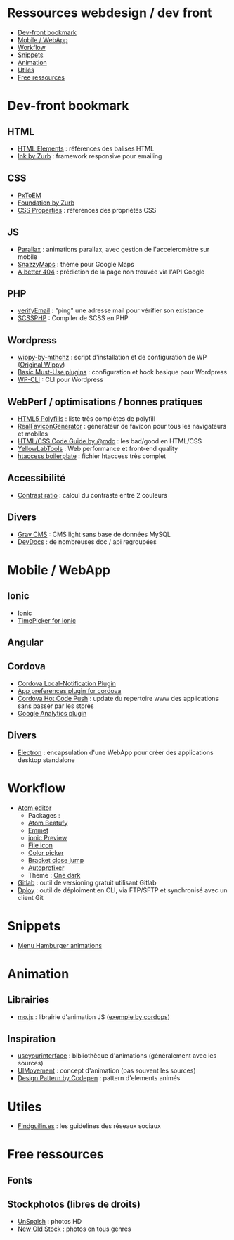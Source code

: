 # Ressources webdesign / dev front

- [Dev-front bookmark](#dev-front-bookmark)
- [Mobile / WebApp](#dev-front-bookmark)
- [Workflow](#workflow)
- [Snippets](#snippets)
- [Animation](#animation)
- [Utiles](#utiles)
- [Free ressources](#free-ressources)

# Dev-front bookmark
## HTML
- [HTML Elements](http://ref.openweb.io/CSS/) : références des balises HTML
- [Ink by Zurb](http://foundation.zurb.com/emails.html) : framework responsive pour emailing
## CSS
- [PxToEM](http://pxtoem.com/)
- [Foundation by Zurb](http://foundation.zurb.com/)
- [CSS Properties](http://ref.openweb.io/CSS/) : références des propriétés CSS
## JS
- [Parallax](https://github.com/wagerfield/parallax) : animations parallax, avec gestion de l'acceleromètre sur mobile
- [SnazzyMaps](https://snazzymaps.com/) : thème pour Google Maps
- [A better 404](https://www.smashingmagazine.com/2014/08/a-better-404-page/) : prédiction de la page non trouvée via l'API Google
## PHP
- [verifyEmail](https://github.com/hbattat/verifyEmail) : "ping" une adresse mail pour vérifier son existance
- [SCSSPHP](https://github.com/leafo/scssphp) : Compiler de SCSS en PHP
## Wordpress
- [wippy-by-mthchz](https://github.com/mthchz/wippy-by-mthchz) : script d'installation et de configuration de WP ([Original Wippy](https://bitbucket.org/maximebj/wippy-spread))
- [Basic Must-Use plugins](https://github.com/mthchz/mu-plugins) : configuration et hook basique pour Wordpress
- [WP-CLI](http://wp-cli.org/) : CLI pour Wordpress
## WebPerf / optimisations / bonnes pratiques
- [HTML5 Polyfills](https://github.com/Modernizr/Modernizr/wiki/HTML5-Cross-Browser-Polyfills) : liste très complètes de polyfill
- [RealFaviconGenerator](http://realfavicongenerator.net/) : générateur de favicon pour tous les navigateurs et mobiles
- [HTML/CSS Code Guide by @mdo](http://mdo.github.io/code-guide/) : les bad/good en HTML/CSS
- [YellowLabTools](http://yellowlab.tools/) : Web performance et front-end quality
- [htaccess boilerplate](https://github.com/h5bp/html5-boilerplate/blob/master/dist/.htaccess) : fichier htaccess très complet
## Accessibilité
- [Contrast ratio](http://leaverou.github.io/contrast-ratio/) : calcul du contraste entre 2 couleurs
## Divers
- [Grav CMS](https://github.com/getgrav/grav) : CMS light sans base de données MySQL
- [DevDocs](http://devdocs.io/) : de nombreuses doc / api regroupées

# Mobile / WebApp
## Ionic
- [Ionic](https://github.com/driftyco/ionic)
- [TimePicker for Ionic](https://github.com/rajeshwarpatlolla/ionic-timepicker)
## Angular
## Cordova
- [Cordova Local-Notification Plugin](https://github.com/katzer/cordova-plugin-local-notifications)
- [App preferences plugin for cordova](https://github.com/apla/me.apla.cordova.app-preferences)
- [Cordova Hot Code Push](https://github.com/nordnet/cordova-hot-code-push) : update du repertoire www des applications sans passer par les stores
- [Google Analytics plugin](https://github.com/cmackay/google-analytics-plugin)
## Divers
- [Electron](https://github.com/atom/electron) : encapsulation d'une WebApp pour créer des applications desktop standalone

# Workflow
- [Atom editor](https://atom.io/)
    - Packages :
    - [Atom Beatufy](https://atom.io/packages/atom-beautify)
    - [Emmet](https://atom.io/packages/emmet)
    - [ionic Preview](https://atom.io/packages/ionic-preview)
    - [File icon](https://atom.io/packages/file-icons)
    - [Color picker](https://atom.io/packages/color-picker)
    - [Bracket close jump](https://atom.io/packages/bracket-close-jump)
    - [Autoprefixer](https://atom.io/packages/autoprefixer)
    - Theme : [One dark](https://github.com/atom/one-dark-syntax)
- [Gitlab](https://gitlab.com) : outil de versioning gratuit utilisant Gitlab
- [Dploy](https://leanmeanfightingmachine.github.io/dploy/) : outil de déploiment en CLI, via FTP/SFTP et synchronisé avec un client Git

# Snippets
- [Menu Hamburger animations](https://jonsuh.com/hamburgers/)

# Animation
## Librairies
- [mo.js](http://mojs.io/) : librairie d'animation JS ([exemple by cordops](http://tympanus.net/Development/Animocons/))
## Inspiration
- [useyourinterface](http://useyourinterface.com/) : bibliothèque d'animations (généralement avec les sources)
- [UIMovement](http://uimovement.com/) : concept d'animation (pas souvent les sources)
- [Design Pattern by Codepen](http://codepen.io/patterns/) : pattern d'elements animés

# Utiles
- [Findguilin.es](http://findguidelin.es/) : les guidelines des réseaux sociaux

# Free ressources

## Fonts

## Stockphotos (libres de droits)
- [UnSpalsh](https://unsplash.com/) : photos HD
- [New Old Stock](http://nos.twnsnd.co/) : photos en tous genres

